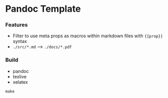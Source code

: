 # Pandoc Template

### Features

* Filter to use meta props as macros within markdown files with `{{prop}}` syntax
* `./src/*.md` --> `./docs/*.pdf`


### Build 

* pandoc
* texlive
* xelatex

```
make
```

